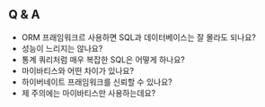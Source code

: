 ## Q & A
- ORM 프래임워크르 사용하면 SQL과 데이터베이스는 잘 몰라도 되나요?
- 성능이 느리지는 않나요?
- 통계 쿼리처럼 매우 복잡한 SQL은 어떻게 하나요?
- 마이바티스와 어떤 차이가 있나요?
- 하이버네이트 프래임워크를 신뢰할 수 있나요?
- 제 주의에는 마이바티스만 사용하는데요?
